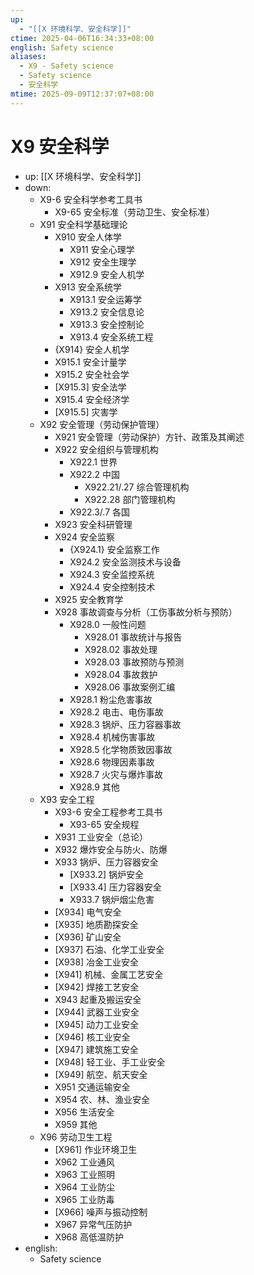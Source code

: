 ```yaml
---
up:
  - "[[X 环境科学、安全科学]]"
ctime: 2025-04-06T16:34:33+08:00
english: Safety science
aliases:
  - X9 - Safety science
  - Safety science
  - 安全科学
mtime: 2025-09-09T12:37:07+08:00
---
```


# X9 安全科学

- up: [[X 环境科学、安全科学]]
- down:
	- X9-6 安全科学参考工具书
		- X9-65 安全标准（劳动卫生、安全标准）
	- X91 安全科学基础理论
		- X910 安全人体学
			- X911 安全心理学
			- X912 安全生理学
			- X912.9 安全人机学
		- X913 安全系统学
			- X913.1 安全运筹学
			- X913.2 安全信息论
			- X913.3 安全控制论
			- X913.4 安全系统工程
		- {X914} 安全人机学
		- X915.1 安全计量学
		- X915.2 安全社会学
		- [X915.3] 安全法学
		- X915.4 安全经济学
		- [X915.5] 灾害学
	- X92 安全管理（劳动保护管理）
		- X921 安全管理（劳动保护）方针、政策及其阐述
		- X922 安全组织与管理机构
			- X922.1 世界
			- X922.2 中国
				- X922.21/.27 综合管理机构
				- X922.28 部门管理机构
			- X922.3/.7 各国
		- X923 安全科研管理
		- X924 安全监察
			- {X924.1} 安全监察工作
			- X924.2 安全监测技术与设备
			- X924.3 安全监控系统
			- X924.4 安全控制技术
		- X925 安全教育学
		- X928 事故调查与分析（工伤事故分析与预防）
			- X928.0 一般性问题
				- X928.01 事故统计与报告
				- X928.02 事故处理
				- X928.03 事故预防与预测
				- X928.04 事故救护
				- X928.06 事故案例汇编
			- X928.1 粉尘危害事故
			- X928.2 电击、电伤事故
			- X928.3 锅炉、压力容器事故
			- X928.4 机械伤害事故
			- X928.5 化学物质致因事故
			- X928.6 物理因素事故
			- X928.7 火灾与爆炸事故
			- X928.9 其他
	- X93 安全工程
		- X93-6 安全工程参考工具书
			- X93-65 安全规程
		- X931 工业安全（总论）
		- X932 爆炸安全与防火、防爆
		- X933 锅炉、压力容器安全
			- [X933.2] 锅炉安全
			- [X933.4] 压力容器安全
			- X933.7 锅炉烟尘危害
		- [X934] 电气安全
		- [X935] 地质勘探安全
		- [X936] 矿山安全
		- [X937] 石油、化学工业安全
		- [X938] 冶金工业安全
		- [X941] 机械、金属工艺安全
		- [X942] 焊接工艺安全
		- X943 起重及搬运安全
		- [X944] 武器工业安全
		- [X945] 动力工业安全
		- [X946] 核工业安全
		- [X947] 建筑施工安全
		- [X948] 轻工业、手工业安全
		- [X949] 航空、航天安全
		- X951 交通运输安全
		- X954 农、林、渔业安全
		- X956 生活安全
		- X959 其他
	- X96 劳动卫生工程
		- [X961] 作业环境卫生
		- X962 工业通风
		- X963 工业照明
		- X964 工业防尘
		- X965 工业防毒
		- [X966] 噪声与振动控制
		- X967 异常气压防护
		- X968 高低温防护
- english:
	- Safety science
